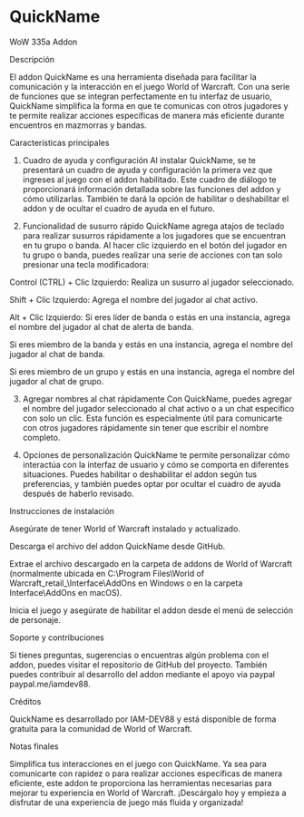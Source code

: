 # QuickName
WoW 335a Addon

Descripción

El addon QuickName es una herramienta diseñada para facilitar la comunicación y la interacción en el juego World of Warcraft. Con una serie de funciones que se integran perfectamente en tu interfaz de usuario, QuickName simplifica la forma en que te comunicas con otros jugadores y te permite realizar acciones específicas de manera más eficiente durante encuentros en mazmorras y bandas.

Características principales

1. Cuadro de ayuda y configuración
Al instalar QuickName, se te presentará un cuadro de ayuda y configuración la primera vez que ingreses al juego con el addon habilitado. Este cuadro de diálogo te proporcionará información detallada sobre las funciones del addon y cómo utilizarlas. También te dará la opción de habilitar o deshabilitar el addon y de ocultar el cuadro de ayuda en el futuro.

2. Funcionalidad de susurro rápido
QuickName agrega atajos de teclado para realizar susurros rápidamente a los jugadores que se encuentran en tu grupo o banda. Al hacer clic izquierdo en el botón del jugador en tu grupo o banda, puedes realizar una serie de acciones con tan solo presionar una tecla modificadora:

Control (CTRL) + Clic Izquierdo: Realiza un susurro al jugador seleccionado.

Shift + Clic Izquierdo: Agrega el nombre del jugador al chat activo.

Alt + Clic Izquierdo:
Si eres líder de banda o estás en una instancia, agrega el nombre del jugador al chat de alerta de banda.

Si eres miembro de la banda y estás en una instancia, agrega el nombre del jugador al chat de banda.

Si eres miembro de un grupo  y estás en una instancia, agrega el nombre del jugador al chat de grupo.

3. Agregar nombres al chat rápidamente
Con QuickName, puedes agregar el nombre del jugador seleccionado al chat activo o a un chat específico con solo un clic. Esta función es especialmente útil para comunicarte con otros jugadores rápidamente sin tener que escribir el nombre completo.

4. Opciones de personalización
QuickName te permite personalizar cómo interactúa con la interfaz de usuario y cómo se comporta en diferentes situaciones. Puedes habilitar o deshabilitar el addon según tus preferencias, y también puedes optar por ocultar el cuadro de ayuda después de haberlo revisado.

Instrucciones de instalación

Asegúrate de tener World of Warcraft instalado y actualizado.

Descarga el archivo del addon QuickName desde GitHub.

Extrae el archivo descargado en la carpeta de addons de World of Warcraft (normalmente ubicada en C:\Program Files\World of Warcraft\_retail_\Interface\AddOns en Windows o en la carpeta Interface\AddOns en macOS).

Inicia el juego y asegúrate de habilitar el addon desde el menú de selección de personaje.

Soporte y contribuciones

Si tienes preguntas, sugerencias o encuentras algún problema con el addon, puedes visitar el repositorio de GitHub del proyecto. También puedes contribuir al desarrollo del addon mediante el apoyo via paypal paypal.me/iamdev88.

Créditos

QuickName es desarrollado por IAM-DEV88 y está disponible de forma gratuita para la comunidad de World of Warcraft.

Notas finales

Simplifica tus interacciones en el juego con QuickName. Ya sea para comunicarte con rapidez o para realizar acciones específicas de manera eficiente, este addon te proporciona las herramientas necesarias para mejorar tu experiencia en World of Warcraft. ¡Descárgalo hoy y empieza a disfrutar de una experiencia de juego más fluida y organizada!